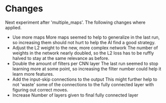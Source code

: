 # Changes

Next experiment after 'multiple_maps'.
The following changes where applied.

- Use more maps
    More maps seemed to help to generalize in the last run, so increasing them should not hurt to help the AI
    find a good strategy.
- Adjust the L2 weight to the new, more complex network
    The number of weights in the network nearly doubled, so the L2 loss has to be ruffly halved to
    stay at the same relevance as before.
- Double the amount of filters per CNN layer
    The last run seemed to stop learning more at some point, so increasing the filter number could
    help it learn more features.
- Add the input-skip connections to the output
    This might further help to not 'waste' some of the connections to the fully connected layer
    with figuring out correct moves.
- Increase Number of layers given to final fully connected layer


